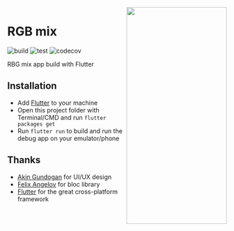 <img align="right"  src="https://user-images.githubusercontent.com/52353861/199533077-3d0762d4-4af5-4a2e-b9cd-9e9b403b07cd.gif" height="500" width="230">

# RGB mix

![build](https://github.com/hunghv-dev/rgb_mix/actions/workflows/build.yml/badge.svg)
![test](https://github.com/hunghv-dev/rgb_mix/actions/workflows/test.yml/badge.svg)
![codecov](https://codecov.io/gh/hunghv-dev/rgb_mix/branch/develop/graph/badge.svg?token=A35GR9UEBN)

RBG mix app build with Flutter

## Installation

- Add [Flutter](https://flutter.dev/docs/get-started/install) to your machine
- Open this project folder with Terminal/CMD and run `flutter packages get`
- Run `flutter run` to build and run the debug app on your emulator/phone

## Thanks

- [Akin Gundogan](https://www.behance.net/gallery/99233987/RGB-mix) for UI/UX design
- [Felix Angelov](https://github.com/felangel) for bloc library
- [Flutter](https://flutter.dev) for the great cross-platform framework